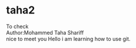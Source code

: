 # taha2
To check 
<br>
Author:Mohammed Taha Shariff
<br>
nice to meet you
Hello i am learning how to use git.

